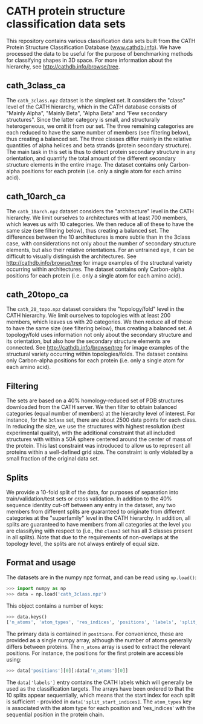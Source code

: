 # CATH protein structure classification data sets 

This repository contains various classification data sets built from the CATH Protein Structure Classification Database (www.cathdb.info). We have processed the data to be useful for the purpose of benchmarking methods for classifying shapes in 3D space. For more information about the hierarchy, see http://cathdb.info/browse/tree.

## cath_3class_ca
The `cath_3class.npz` dataset is the simplest set. It considers the "class" level of the CATH hierarchy, which in the CATH database consists of "Mainly Alpha", "Mainly Beta", "Alpha Beta" and "Few secondary structures". Since the latter category is small, and structurally heterogeneous, we omit it from our set. The three remaining categories are each reduced to have the same number of members (see filtering below), thus creating a balanced set. The three classes differ mainly in the relative quantities of alpha helices and beta strands (protein secondary structure). The main task in this set is thus to detect protein secondary structure in any orientation, and quantify the total amount of the different secondary structure elements in the entire image. The dataset contains only Carbon-alpha positions for each protein (i.e. only a single atom for each amino acid).

## cath_10arch_ca
The `cath_10arch.npz` dataset considers the "architecture" level in the CATH hierarchy. We limit ourselves to architectures with at least 700 members, which leaves us with 10 categories. We then reduce all of these to have the same size (see filtering below), thus creating a balanced set. The differences between the 10 architectures is more subtle than in the 3class case, with considerations not only about the number of secondary structure elements, but also their relative orientations. For an untrained eye, it can be difficult to visually distinguish the architectures. See http://cathdb.info/browse/tree for image examples of the structural variety occurring within architectures. The dataset contains only Carbon-alpha positions for each protein (i.e. only a single atom for each amino acid).

## cath_20topo_ca
The `cath_20_topo.npz` dataset considers the "topology/fold" level in the CATH hierarchy. We limit ourselves to topologies with at least 200 members, which leaves us with 20 categories. We then reduce all of these to have the same size (see filtering below), thus creating a balanced set. A topology/fold uses information not only about the secondary structure and its orientation, but also how the secondary structure elements are connected. See http://cathdb.info/browse/tree for image examples of the structural variety occurring within topologies/folds. The dataset contains only Carbon-alpha positions for each protein (i.e. only a single atom for each amino acid).


## Filtering
The sets are based on a 40% homology-reduced set of PDB structures downloaded from the CATH server. We then filter to obtain balanced categories (equal number of members) at the hierarchy level of interest. For instance, for the `3class` set, there are about 2500 data points for each class. In reducing the size, we use the structures with highest resolution (best experimental quality), with the additional constraint that all included structures with within a 50Å sphere centered around the center of mass of the protein. This last constraint was introduced to allow us to represent all proteins within a well-defined grid size. The constraint is only violated by a small fraction of the original data set. 

## Splits
We provide a 10-fold split of the data, for purposes of separation into train/validation/test sets or cross validation. In addition to the 40% sequence identity cut-off between any entry in the dataset, any two members from different splits are guaranteed to originate from different categories at the "superfamily" level in the CATH hierarchy. In addition, all splits are guaranteed to have members from all categories at the level you are classifying with respect to (i.e., the `class3` set has all 3 classes present in all splits). Note that due to the requirements of non-overlaps at the topology level, the splits are not always entirely of equal size.


## Format and usage
The datasets are in the numpy npz format, and can be read using `np.load()`:

```python
>>> import numpy as np
>>> data = np.load('cath_3class.npz')
```
This object contains a number of keys:
```python
>>> data.keys()
['n_atoms', 'atom_types', 'res_indices', 'positions', 'labels', 'split_start_indices']
```
The primary data is contained in `positions`. For convenience, these are provided as a single numpy array, although the number of atoms generally differs between proteins. The `n_atoms` array is used to extract the relevant positions. For instance, the positions for the first protein are accessible using:
```python
>>> data['positions'][0][:data['n_atoms'][0]]
```
The `data['labels']` entry contains the CATH labels which will generally be used as the classification targets. The arrays have been ordered to that the 10 splits appear sequentially, which means that the start index for each split is sufficient - provided in `data['split_start_indices]`. The `atom_types` key is associated with the atom type for each position and 'res_indices' with the sequential position in the protein chain. 